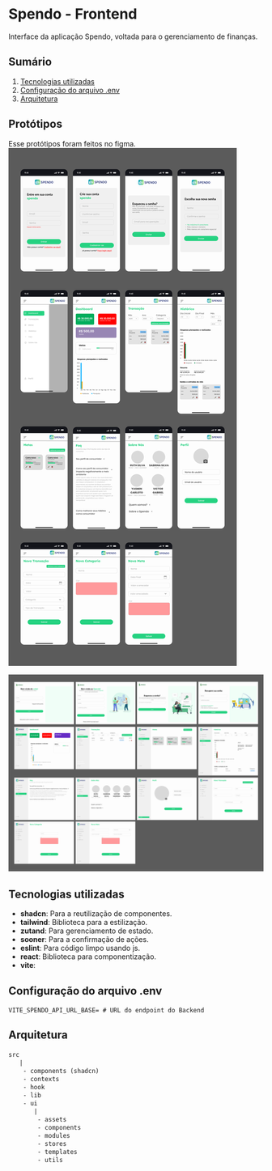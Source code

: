 # Spendo - Frontend
Interface da aplicação Spendo, voltada para o gerenciamento de finanças.

## Sumário 
1. [Tecnologias utilizadas](#tecnologias-utilizadas)
2. [Configuração do arquivo .env](#tecnologias-utilizadas)
4. [Arquitetura](#arquitetura)

## Protótipos
Esse protótipos foram feitos no figma.
![Protótipo para mobile](https://github.com/Yasmin-Carloto/Spendo/blob/main/Frontend/public/assets/Mobile.png)

![Protótipo para PC](https://github.com/Yasmin-Carloto/Spendo/blob/main/Frontend/public/assets/PC.png)

## Tecnologias utilizadas
- **shadcn**:
    Para a reutilização de componentes.
- **tailwind**:
    Biblioteca para a estilização.
- **zutand**:
    Para gerenciamento de estado.
- **sooner**:
    Para a confirmação de ações.
- **eslint**:
    Para código limpo usando js.
- **react**:
    Biblioteca para componentização.
- **vite**:
    
## Configuração do arquivo .env
```
VITE_SPENDO_API_URL_BASE= # URL do endpoint do Backend
```

## Arquitetura 
```
src
   |
    - components (shadcn)
    - contexts
    - hook
    - lib
    - ui
       |
        - assets
        - components
        - modules
        - stores
        - templates
        - utils
```
